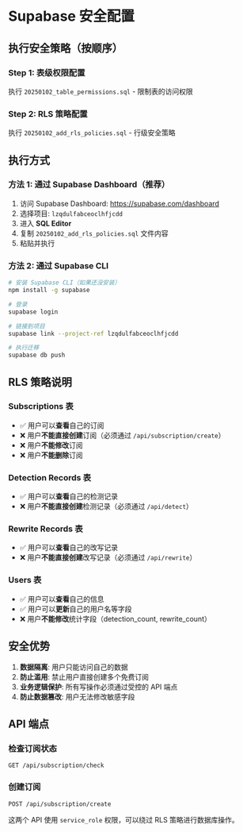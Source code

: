 # Supabase 安全配置

## 执行安全策略（按顺序）

### Step 1: 表级权限配置
执行 `20250102_table_permissions.sql` - 限制表的访问权限

### Step 2: RLS 策略配置
执行 `20250102_add_rls_policies.sql` - 行级安全策略

## 执行方式

### 方法 1: 通过 Supabase Dashboard（推荐）

1. 访问 Supabase Dashboard: https://supabase.com/dashboard
2. 选择项目: `lzqdulfabceoclhfjcdd`
3. 进入 **SQL Editor**
4. 复制 `20250102_add_rls_policies.sql` 文件内容
5. 粘贴并执行

### 方法 2: 通过 Supabase CLI

```bash
# 安装 Supabase CLI（如果还没安装）
npm install -g supabase

# 登录
supabase login

# 链接到项目
supabase link --project-ref lzqdulfabceoclhfjcdd

# 执行迁移
supabase db push
```

## RLS 策略说明

### Subscriptions 表
- ✅ 用户可以**查看**自己的订阅
- ❌ 用户**不能直接创建**订阅（必须通过 `/api/subscription/create`）
- ❌ 用户**不能修改**订阅
- ❌ 用户**不能删除**订阅

### Detection Records 表
- ✅ 用户可以**查看**自己的检测记录
- ❌ 用户**不能直接创建**检测记录（必须通过 `/api/detect`）

### Rewrite Records 表
- ✅ 用户可以**查看**自己的改写记录
- ❌ 用户**不能直接创建**改写记录（必须通过 `/api/rewrite`）

### Users 表
- ✅ 用户可以**查看**自己的信息
- ✅ 用户可以**更新**自己的用户名等字段
- ❌ 用户**不能修改**统计字段（detection_count, rewrite_count）

## 安全优势

1. **数据隔离**: 用户只能访问自己的数据
2. **防止滥用**: 禁止用户直接创建多个免费订阅
3. **业务逻辑保护**: 所有写操作必须通过受控的 API 端点
4. **防止数据篡改**: 用户无法修改敏感字段

## API 端点

### 检查订阅状态
```
GET /api/subscription/check
```

### 创建订阅
```
POST /api/subscription/create
```

这两个 API 使用 `service_role` 权限，可以绕过 RLS 策略进行数据库操作。
